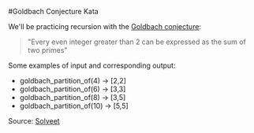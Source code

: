 #Goldbach Conjecture Kata

We'll be practicing recursion with the [Goldbach conjecture](https://en.wikipedia.org/wiki/Goldbach%27s_conjecture):  

>"Every even integer greater than 2 can be expressed as the sum of two primes"

Some examples of input and corresponding output:

* goldbach_partition_of(4)  ->  [2,2]
* goldbach_partition_of(6)  ->  [3,3]
* goldbach_partition_of(8)  ->  [3,5]
* goldbach_partition_of(10) ->  [5,5]

Source: [Solveet](http://www.solveet.com/)
